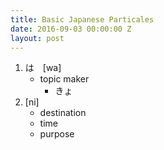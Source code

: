 ```yaml
---
title: Basic Japanese Particales
date: 2016-09-03 00:00:00 Z
layout: post
---
```


1. は　[wa]
   - topic maker
        * きょ
2. [ni]
    - destination
    - time
    - purpose